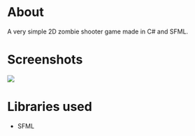 # About
A very simple 2D zombie shooter game made in C# and SFML.

# Screenshots
<img src="http://i.imgur.com/pa6WUri.png">

# Libraries used
- SFML
